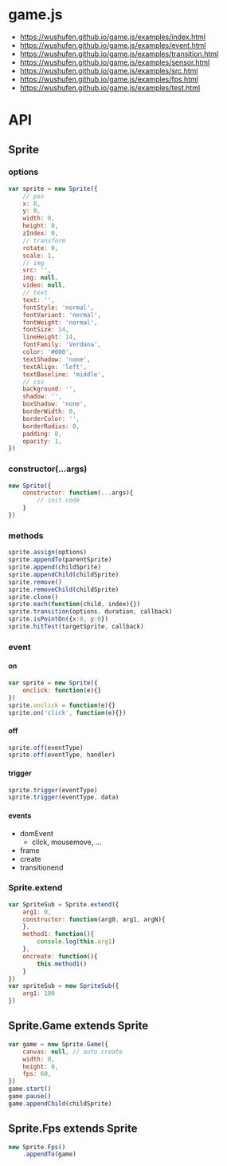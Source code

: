 # game.js


* https://wushufen.github.io/game.js/examples/index.html
* https://wushufen.github.io/game.js/examples/event.html
* https://wushufen.github.io/game.js/examples/transition.html
* https://wushufen.github.io/game.js/examples/sensor.html
* https://wushufen.github.io/game.js/examples/src.html
* https://wushufen.github.io/game.js/examples/fps.html
* https://wushufen.github.io/game.js/examples/test.html

# API

## Sprite

### options

```javascript
var sprite = new Sprite({
    // pos
    x: 0,
    y: 0,
    width: 0,
    height: 0,
    zIndex: 0,
    // transform
    rotate: 0,
    scale: 1,
    // img
    src: '',
    img: null,
    video: null,
    // text
    text: '',
    fontStyle: 'normal',
    fontVariant: 'normal',
    fontWeight: 'normal',
    fontSize: 14,
    lineHeight: 14,
    fontFamily: 'Verdana',
    color: '#000',
    textShadow: 'none',
    textAlign: 'left',
    textBaseline: 'middle',
    // css
    background: '',
    shadow: '',
    boxShadow: 'none',
    borderWidth: 0,
    borderColor: '',
    borderRadius: 0,
    padding: 0,
    opacity: 1,
})

```

### constructor(...args)
```javascript
new Sprite({
    constructor: function(...args){
        // init code
    }
})
```

### methods
```javascript
sprite.assign(options)
sprite.appendTo(parentSprite)
sprite.append(childSprite)
sprite.appendChild(childSprite)
sprite.remove()
sprite.removeChild(childSprite)
sprite.clone()
sprite.each(function(child, index){})
sprite.transition(options, duration, callback)
sprite.isPointOn({x:0, y:0})
sprite.hitTest(targetSprite, callback)
```

### event

#### on
```javascript
var sprite = new Sprite({
    onclick: function(e){}
})
sprite.onclick = function(e){}
sprite.on('click', function(e){})
```

#### off
```javascript
sprite.off(eventType)
sprite.off(eventType, handler)
```

#### trigger
```javascript
sprite.trigger(eventType)
sprite.trigger(eventType, data)
```

#### events

- domEvent
    - click, mousemove, ...
- frame
- create
- transitionend


### Sprite.extend
```javascript
var SpriteSub = Sprite.extend({
    arg1: 0,
    constructor: function(arg0, arg1, argN){
    },
    method1: function(){
        console.log(this.arg1)
    },
    oncreate: function(){
        this.method1()
    }
})
var spriteSub = new SpriteSub({
    arg1: 100
})
```


## Sprite.Game extends Sprite
```javascript
var game = new Sprite.Game({
    canvas: null, // auto create
    width: 0,
    height: 0,
    fps: 60,
})
game.start()
game.pause()
game.appendChild(childSprite)
```


## Sprite.Fps extends Sprite
```javascript
new Sprite.Fps()
    .appendTo(game)
```
